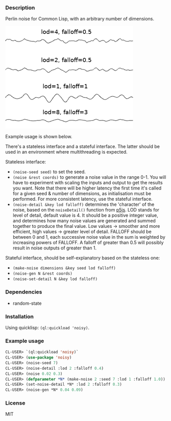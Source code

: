 ### Description
Perlin noise for Common Lisp, with an arbitrary number of dimensions.

![demonstration of different noise configurations](https://github.com/Kevinpgalligan/noisy/blob/master/noise.png)

Example usage is shown below.

There's a stateless interface and a stateful interface. The latter should be used in an environment where multithreading is expected.

Stateless interface:
* `(noise-seed seed)` to set the seed.
* `(noise &rest coords)` to generate a noise value in the range 0-1. You will have to experiment with scaling the inputs and output to get the results you want. Note that there will be higher latency the first time it's called for a given seed & number of dimensions, as initialisation must be performed. For more consistent latency, use the stateful interface.
* `(noise-detail &key lod falloff)` determines the 'character' of the noise, based on the `noiseDetail()` function from [p5js](https://p5js.org/reference/#/p5/noiseDetail). LOD stands for level of detail, default value is 4. It should be a positive integer value, and determines how many noise values are generated and summed together to produce the final value. Low values -> smoother and more efficient, high values -> greater level of detail. FALLOFF should be between 0 and 1, each successive noise value in the sum is weighted by increasing powers of FALLOFF. A falloff of greater than 0.5 will possibly result in noise outputs of greater than 1.

Stateful interface, should be self-explanatory based on the stateless one:
* `(make-noise dimensions &key seed lod falloff)`
* `(noise-gen N &rest coords)`
* `(noise-set-detail N &key lod falloff)`

### Dependencies
* random-state

### Installation
Using quicklisp: `(ql:quickload 'noisy)`.

### Example usage
```lisp
CL-USER> `(ql:quickload 'noisy)`
CL-USER> (use-package 'noisy)
CL-USER> (noise-seed 7)
CL-USER> (noise-detail :lod 2 :falloff 0.4)
CL-USER> (noise 0.02 0.3)
CL-USER> (defparameter *N* (make-noise 2 :seed 7 :lod 1 :falloff 1.0))
CL-USER> (set-noise-detail *N* :lod 2 :falloff 0.3)
CL-USER> (noise-gen *N* 0.04 0.09)
```

### License
MIT
